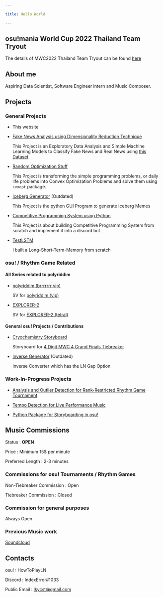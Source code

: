 ```yaml
---

title: Hello World

---
```


## osu!mania World Cup 2022 Thailand Team Tryout

The details of MWC2022 Thailand Team Tryout can be found [here](https://howtoprogramming.github.io/mwc2022thailandtryout/)

## About me

Aspiring Data Scientist, Software Engineer intern and Music Composer.

## Projects

### General Projects

- This website

- [Fake News Analysis using Dimensionality Reduction Technique](https://github.com/HowToProgramming/fake-news-analysis-dimensionality-reduction)

    This Project is an Exploratory Data Analysis and Simple Machine Learning Models to Classify Fake News and Real News using [this Dataset](https://www.kaggle.com/clmentbisaillon/fake-and-real-news-dataset).

- [Random Optimization Stuff](https://github.com/HowToProgramming/random-optimization-stuff)

    This Project is transforming the simple programming problems, or daily life problems into Convex Optimization Problems and solve them using `cvxopt` package.

- [Iceberg Generator](https://github.com/HowToProgramming/IcebergGenerator) (Outdated)

    This Project is the python GUI Program to generate Iceberg Memes

- [Competitive Programming System using Python](https://github.com/HowToProgramming/competitive_programming_system)

    This Project is about building Competitive Programming System from scratch and implement it into a discord bot

- [TestLSTM](https://github.com/HowToProgramming/TestLSTM)

    I built a Long-Short-Term-Memory from scratch

### osu! / Rhythm Game Related

#### All Series related to polyriddim

- [polyriddim (brrrrrrr vip)](https://github.com/HowToProgramming/polyriddim-sv-vip)

    SV for [polyriddim (vip)](https://osu.ppy.sh/beatmapsets/1182702#mania/2769068)

- [EXPLORER-2](https://github.com/HowToProgramming/explorer2)

    SV for [EXPLORER-2 (tetral)](https://osu.ppy.sh/beatmapsets/1517034#mania/3107492)

#### General osu! Projects / Contributions

- [Cryochemistry Storyboard](https://github.com/HowToProgramming/cryochemistry-storyboard)

    Storyboard for [4 Digit MWC 4 Grand Finals Tiebreaker](https://osu.ppy.sh/beatmapsets/1698378#mania/3470230)

- [Inverse Generator](https://github.com/HowToProgramming/InverseGenerator) (Outdated)

    Inverse Converter which has the LN Gap Option

### Work-In-Progress Projects

- [Analysis and Outlier Detection for Rank-Restricted Rhythm Game Tournament](https://github.com/HowToProgramming/4dm4analysis)

- [Tempo Detection for Live Performance Music](https://github.com/HowToProgramming/multi-bpm-detection)

- [Python Package for Storyboarding in osu!](https://github.com/HowToProgramming/pystoryboard)

## Music Commissions

Status : **OPEN**

Price : Minimum 15$ per minute

Preferred Length : 2-3 minutes

### Commissions for osu! Tournaments / Rhythm Games

Non-Tiebreaker Commission : Open

Tiebreaker Commission : Closed

### Commission for general purposes

Always Open

### Previous Music work

[Soundcloud](https://soundcloud.com/indekkusu)

## Contacts

osu! : HowToPlayLN

Discord : IndexError#1033

Public Email : lkycst@gmail.com

